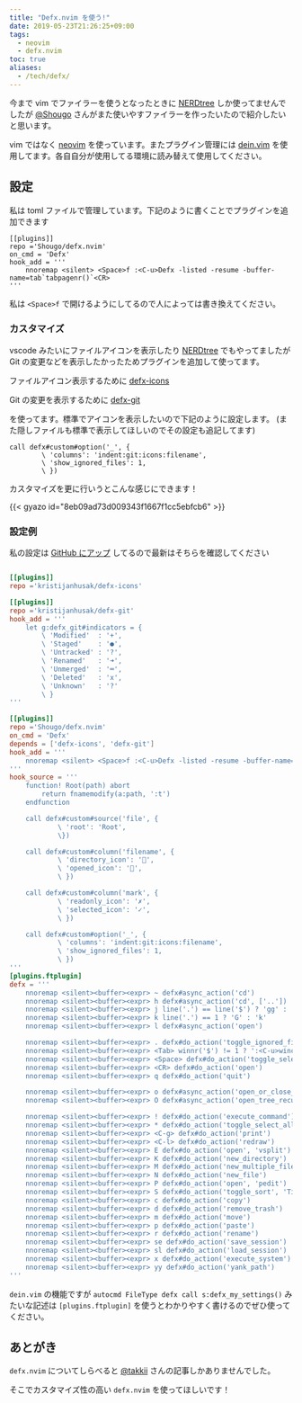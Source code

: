 ```yaml
---
title: "Defx.nvim を使う!"
date: 2019-05-23T21:26:25+09:00
tags:
  - neovim
  - defx.nvim
toc: true
aliases:
  - /tech/defx/
---
```

今まで vim でファイラーを使うとなったときに [NERDtree][1] しか使ってませんでしたが [@Shougo][2] さんがまた使いやすファイラーを作ったいたので紹介したいと思います。

<!--more-->

vim ではなく [neovim][3] を使っています。またプラグイン管理には [dein.vim][4] を使用してます。各自自分が使用してる環境に読み替えて使用してください。

## 設定

私は toml ファイルで管理しています。下記のように書くことでプラグインを追加できます

```
[[plugins]]
repo ='Shougo/defx.nvim'
on_cmd = 'Defx'
hook_add = '''
	nnoremap <silent> <Space>f :<C-u>Defx -listed -resume -buffer-name=tab`tabpagenr()`<CR>
'''
```

私は `<Space>f` で開けるようにしてるので人によっては書き換えてください。

### カスタマイズ

vscode みたいにファイルアイコンを表示したり [NERDtree][1] でもやってましたが Git の変更などを表示したかったためプラグインを追加して使ってます。

ファイルアイコン表示するために [defx-icons][5]

Git の変更を表示するために [defx-git][6]

を使ってます。標準でアイコンを表示したいので下記のように設定します。
(また隠しファイルも標準で表示してほしいのでその設定も追記してます)

```
call defx#custom#option('_', {
		\ 'columns': 'indent:git:icons:filename',
		\ 'show_ignored_files': 1,
		\ })
```

カスタマイズを更に行いうとこんな感じにできます！

{{< gyazo id="8eb09ad73d009343f1667f1cc5ebfcb6" >}}

### 設定例

私の設定は [GitHub にアップ][7] してるので最新はそちらを確認してください

```toml

[[plugins]]
repo ='kristijanhusak/defx-icons'

[[plugins]]
repo ='kristijanhusak/defx-git'
hook_add = '''
	let g:defx_git#indicators = {
		\ 'Modified'  : '+',
		\ 'Staged'    : '●',
		\ 'Untracked' : '?',
		\ 'Renamed'   : '➜',
		\ 'Unmerged'  : '═',
		\ 'Deleted'   : 'x',
		\ 'Unknown'   : '?'
		\ }
'''

[[plugins]]
repo ='Shougo/defx.nvim'
on_cmd = 'Defx'
depends = ['defx-icons', 'defx-git']
hook_add = '''
	nnoremap <silent> <Space>f :<C-u>Defx -listed -resume -buffer-name=tab`tabpagenr()`<CR>
'''
hook_source = '''
	function! Root(path) abort
		return fnamemodify(a:path, ':t')
	endfunction

	call defx#custom#source('file', {
			\ 'root': 'Root',
			\})

	call defx#custom#column('filename', {
			\ 'directory_icon': '',
			\ 'opened_icon': '',
			\ })

	call defx#custom#column('mark', {
			\ 'readonly_icon': '✗',
			\ 'selected_icon': '✓',
			\ })

	call defx#custom#option('_', {
			\ 'columns': 'indent:git:icons:filename',
			\ 'show_ignored_files': 1,
			\ })
'''
[plugins.ftplugin]
defx = '''
	nnoremap <silent><buffer><expr> ~ defx#async_action('cd')
	nnoremap <silent><buffer><expr> h defx#async_action('cd', ['..'])
	nnoremap <silent><buffer><expr> j line('.') == line('$') ? 'gg' : 'j'
	nnoremap <silent><buffer><expr> k line('.') == 1 ? 'G' : 'k'
	nnoremap <silent><buffer><expr> l defx#async_action('open')

	nnoremap <silent><buffer><expr> . defx#do_action('toggle_ignored_files')
	nnoremap <silent><buffer><expr> <Tab> winnr('$') != 1 ? ':<C-u>wincmd w<CR>' : ':<C-u>Defx -buffer-name=temp -split=vertical<CR>'
	nnoremap <silent><buffer><expr> <Space> defx#do_action('toggle_select') . 'j'
	nnoremap <silent><buffer><expr> <CR> defx#do_action('open')
	nnoremap <silent><buffer><expr> q defx#do_action('quit')

	nnoremap <silent><buffer><expr> o defx#async_action('open_or_close_tree')
	nnoremap <silent><buffer><expr> O defx#async_action('open_tree_recursive')

	nnoremap <silent><buffer><expr> ! defx#do_action('execute_command')
	nnoremap <silent><buffer><expr> * defx#do_action('toggle_select_all')
	nnoremap <silent><buffer><expr> <C-g> defx#do_action('print')
	nnoremap <silent><buffer><expr> <C-l> defx#do_action('redraw')
	nnoremap <silent><buffer><expr> E defx#do_action('open', 'vsplit')
	nnoremap <silent><buffer><expr> K defx#do_action('new_directory')
	nnoremap <silent><buffer><expr> M defx#do_action('new_multiple_files')
	nnoremap <silent><buffer><expr> N defx#do_action('new_file')
	nnoremap <silent><buffer><expr> P defx#do_action('open', 'pedit')
	nnoremap <silent><buffer><expr> S defx#do_action('toggle_sort', 'Time')
	nnoremap <silent><buffer><expr> c defx#do_action('copy')
	nnoremap <silent><buffer><expr> d defx#do_action('remove_trash')
	nnoremap <silent><buffer><expr> m defx#do_action('move')
	nnoremap <silent><buffer><expr> p defx#do_action('paste')
	nnoremap <silent><buffer><expr> r defx#do_action('rename')
	nnoremap <silent><buffer><expr> se defx#do_action('save_session')
	nnoremap <silent><buffer><expr> sl defx#do_action('load_session')
	nnoremap <silent><buffer><expr> x defx#do_action('execute_system')
	nnoremap <silent><buffer><expr> yy defx#do_action('yank_path')
'''
```

`dein.vim` の機能ですが `autocmd FileType defx call s:defx_my_settings()` みたいな記述は `[plugins.ftplugin]` を使うとわかりやすく書けるのでぜひ使ってください。

## あとがき

`defx.nvim` についてしらべると [@takkii][8] さんの記事しかありませんでした。

そこでカスタマイズ性の高い `defx.nvim` を使ってほしいです！

[1]:https://github.com/scrooloose/nerdtree
[2]:https://github.com/Shougo
[3]:https://neovim.io/
[4]:https://github.com/Shougo/dein.vim
[5]:https://github.com/kristijanhusak/defx-icons
[6]:https://github.com/kristijanhusak/defx-git
[7]:https://github.com/ress997/dotfiles-neovim
[8]:https://takkii.hatenablog.com/about
